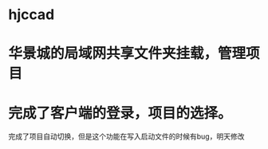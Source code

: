 # hjccad
华景城的局域网共享文件夹挂载，管理项目
=======================================
完成了客户端的登录，项目的选择。
=======================================
完成了项目自动切换，但是这个功能在写入启动文件的时候有bug，明天修改
